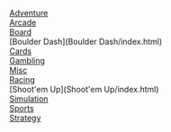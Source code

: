 [Adventure](Adventure/index.html)<br>
[Arcade](Arcade/index.html)<br>
[Board](Board/index.html)<br>
[Boulder Dash](Boulder Dash/index.html)<br>
[Cards](Cards/index.html)<br>
[Gambling](Gambling/index.html)<br>
[Misc](Misc/index.html)<br>
[Racing](Racing/index.html)<br>
[Shoot'em Up](Shoot'em Up/index.html)<br>
[Simulation](Simulation/index.html)<br>
[Sports](Sports/index.html)<br>
[Strategy](Strategy/index.html)<br>
